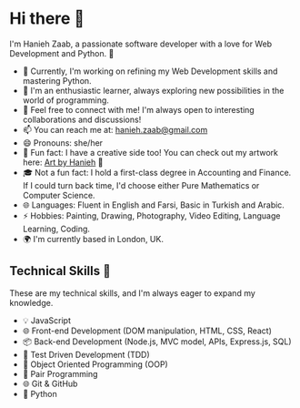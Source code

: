 # Hi there 👋

I'm Hanieh Zaab, a passionate software developer with a love for Web Development and Python. 🚀

- 🔭 Currently, I'm working on refining my Web Development skills and mastering Python.
- 🌱 I'm an enthusiastic learner, always exploring new possibilities in the world of programming.
- 💬 Feel free to connect with me! I'm always open to interesting collaborations and discussions!
- 📫 You can reach me at: hanieh.zaab@gmail.com
- 😄 Pronouns: she/her
- 🎨 Fun fact: I have a creative side too! You can check out my artwork here: [Art by Hanieh](https://welcome-page-artbyhanieh.netlify.app/) 🎨
- 🎓 Not a fun fact: I hold a first-class degree in Accounting and Finance. If I could turn back time, I'd choose either Pure Mathematics or Computer Science.
- 🌐 Languages: Fluent in English and Farsi, Basic in Turkish and Arabic.
- ⚡ Hobbies: Painting, Drawing, Photography, Video Editing, Language Learning, Coding.
- 🌍 I'm currently based in London, UK.


## Technical Skills 🚀

These are my technical skills, and I'm always eager to expand my knowledge.

- 💡 JavaScript
- 🌐 Front-end Development (DOM manipulation, HTML, CSS, React)
- 📦 Back-end Development (Node.js, MVC model, APIs, Express.js, SQL)
- 🧪 Test Driven Development (TDD)
- 🧩 Object Oriented Programming (OOP)
- 👥 Pair Programming
- 🌐 Git & GitHub
- 🐍 Python








